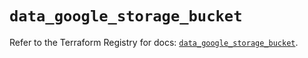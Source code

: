 # `data_google_storage_bucket`

Refer to the Terraform Registry for docs: [`data_google_storage_bucket`](https://registry.terraform.io/providers/hashicorp/google/5.33.0/docs/data-sources/storage_bucket).
